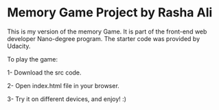 # Memory Game Project by Rasha Ali

This is my version of the memory Game. It is part of the front-end web developer Nano-degree program.
The starter code was provided by Udacity.

To play the game:

1- Download the src code.

2- Open index.html file in your browser.

3- Try it on different devices, and enjoy! :)

